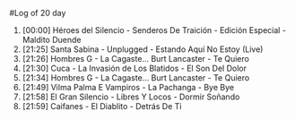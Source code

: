 #Log of 20 day

1. [00:00] Héroes del Silencio - Senderos De Traición - Edición Especial - Maldito Duende
1. [21:25] Santa Sabina - Unplugged - Estando Aquí No Estoy (Live)
1. [21:26] Hombres G - La Cagaste... Burt Lancaster - Te Quiero
1. [21:30] Cuca - La Invasión de Los Blatidos - El Son Del Dolor
1. [21:34] Hombres G - La Cagaste... Burt Lancaster - Te Quiero
1. [21:49] Vilma Palma E Vampiros - La Pachanga - Bye Bye
1. [21:58] El Gran Silencio - Libres Y Locos - Dormir Soñando
1. [21:59] Caifanes - El Diablito - Detrás De Ti
